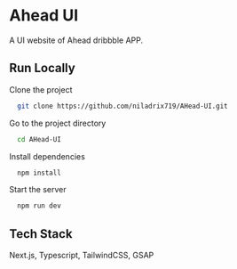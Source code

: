 
# Ahead UI

A UI website of Ahead dribbble APP.


## Run Locally

Clone the project

```bash
  git clone https://github.com/niladrix719/AHead-UI.git
```

Go to the project directory

```bash
  cd AHead-UI
```

Install dependencies

```bash
  npm install
```

Start the server

```bash
  npm run dev
```


## Tech Stack

Next.js, Typescript, TailwindCSS, GSAP
